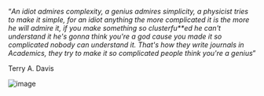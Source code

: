 “*An idiot admires complexity, a genius admires simplicity, a physicist tries to make it simple, for an idiot anything the more complicated it is the more he will admire it, if you make something so clusterfu**ed he can't understand it he's gonna think you're a god cause you made it so complicated nobody can understand it. That's how they write journals in Academics, they try to make it so complicated people think you're a genius*”

Terry A. Davis

![image](https://github.com/boprr/boprr/assets/85123713/d9d3048e-f147-4538-b091-67f37b06c85a)
